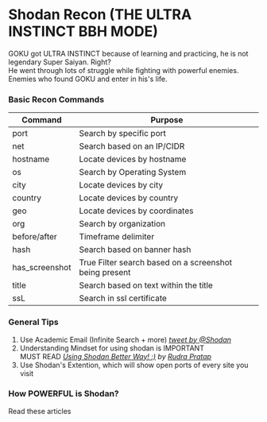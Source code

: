 # Shodan Recon (THE ULTRA INSTINCT BBH MODE)
GOKU got ULTRA INSTINCT because of learning and practicing, he is not legendary Super Saiyan. Right?  
He went through lots of struggle while fighting with powerful enemies. Enemies who found GOKU and enter in his's life.


### Basic Recon Commands
Command         | Purpose
----------------|-----------------------------------
port            | Search by specific port
net             | Search based on an IP/CIDR
hostname        | Locate devices by hostname
os              | Search by Operating System
city            | Locate devices by city
country         | Locate devices by country
geo             | Locate devices by coordinates
org             | Search by organization
before/after    | Timeframe delimiter
hash            | Search based on banner hash
has_screenshot  | True Filter search based on a screenshot being present
title           | Search based on text within the title
ssL             | Search in ssl certificate

### General Tips
1. Use Academic Email (Infinite Search + more) *[tweet by @Shodan](https://twitter.com/shodanhq/status/1036715482664054785)*
2. Understanding Mindset for using shodan is IMPORTANT  
MUST READ *[Using Shodan Better Way! :)](https://medium.com/bugbountywriteup/using-shodan-better-way-b40f330e45f6) by [Rudra Pratap](https://twitter.com/0xrudrapratap)*
3. Use Shodan's Extention, which will show open ports of every site you visit

### How POWERFUL is Shodan?
Read these articles




